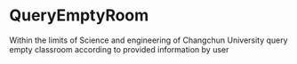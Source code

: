QueryEmptyRoom
==============

Within the limits of Science and engineering of Changchun University query empty classroom according to provided information by user
